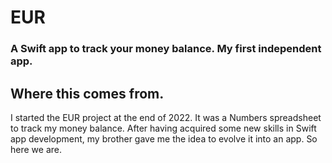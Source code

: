 #  EUR
### A Swift app to track your money balance. My first independent app.
## Where this comes from.
I started the EUR project at the end of 2022. It was a Numbers spreadsheet to track my money balance. After having acquired some new skills in Swift app development, my brother gave me the idea to evolve it into an app. So here we are.
